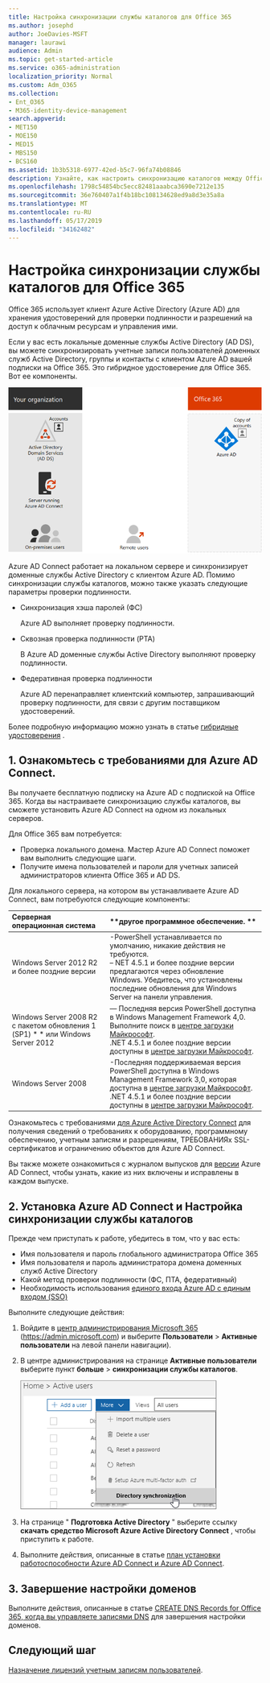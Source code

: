 ```yaml
---
title: Настройка синхронизации службы каталогов для Office 365
ms.author: josephd
author: JoeDavies-MSFT
manager: laurawi
audience: Admin
ms.topic: get-started-article
ms.service: o365-administration
localization_priority: Normal
ms.custom: Adm_O365
ms.collection:
- Ent_O365
- M365-identity-device-management
search.appverid:
- MET150
- MOE150
- MED15
- MBS150
- BCS160
ms.assetid: 1b3b5318-6977-42ed-b5c7-96fa74b08846
description: Узнайте, как настроить синхронизацию каталогов между Office 365 и локальной службой Active Directory.
ms.openlocfilehash: 1798c54854bc5ecc82481aaabca3690e7212e135
ms.sourcegitcommit: 36e760407a1f4b18bc108134628ed9a8d3e35a8a
ms.translationtype: MT
ms.contentlocale: ru-RU
ms.lasthandoff: 05/17/2019
ms.locfileid: "34162482"
---
```

# <a name="set-up-directory-synchronization-for-office-365"></a>Настройка синхронизации службы каталогов для Office 365

Office 365 использует клиент Azure Active Directory (Azure AD) для хранения удостоверений для проверки подлинности и разрешений на доступ к облачным ресурсам и управления ими. 

Если у вас есть локальные доменные службы Active Directory (AD DS), вы можете синхронизировать учетные записи пользователей доменных служб Active Directory, группы и контакты с клиентом Azure AD вашей подписки на Office 365. Это гибридное удостоверение для Office 365. Вот ее компоненты.

![](./media/about-office-365-identity/hybrid-identity.png)

Azure AD Connect работает на локальном сервере и синхронизирует доменные службы Active Directory с клиентом Azure AD. Помимо синхронизации службы каталогов, можно также указать следующие параметры проверки подлинности.

- Синхронизация хэша паролей (ФС)

  Azure AD выполняет проверку подлинности.

- Сквозная проверка подлинности (PTA)

  В Azure AD доменные службы Active Directory выполняют проверку подлинности.

- Федеративная проверка подлинности

  Azure AD перенаправляет клиентский компьютер, запрашивающий проверку подлинности, для связи с другим поставщиком удостоверений.

Более подробную информацию можно узнать в статье [гибридные удостоверения](plan-for-directory-synchronization.md) .
  
## <a name="1-review-prerequisites-for-azure-ad-connect"></a>1. Ознакомьтесь с требованиями для Azure AD Connect.

Вы получаете бесплатную подписку на Azure AD с подпиской на Office 365. Когда вы настраиваете синхронизацию службы каталогов, вы сможете установить Azure AD Connect на одном из локальных серверов.
  
Для Office 365 вам потребуется:
  
- Проверка локального домена. Мастер Azure AD Connect поможет вам выполнить следующие шаги.
- Получите имена пользователей и пароли для учетных записей администраторов клиента Office 365 и AD DS.

Для локального сервера, на котором вы устанавливаете Azure AD Connect, вам потребуются следующие компоненты:
  
|**Серверная операционная система**|**другое программное обеспечение. **|
|:-----|:-----|
|Windows Server 2012 R2 и более поздние версии | -PowerShell устанавливается по умолчанию, никакие действия не требуются.  <br> – NET 4.5.1 и более поздние версии предлагаются через обновление Windows. Убедитесь, что установлены последние обновления для Windows Server на панели управления. |
|Windows Server 2008 R2 с пакетом обновления 1 (SP1) * * или Windows Server 2012 | — Последняя версия PowerShell доступна в Windows Management Framework 4,0. Выполните поиск в [центре загрузки Майкрософт](https://go.microsoft.com/fwlink/p/?LinkId=717996).  <br> .NET 4.5.1 и более поздние версии доступны в [центре загрузки Майкрософт](https://go.microsoft.com/fwlink/p/?LinkId=717996). |
|Windows Server 2008 | -Последняя поддерживаемая версия PowerShell доступна в Windows Management Framework 3,0, которая доступна в [центре загрузки Майкрософт](https://go.microsoft.com/fwlink/p/?LinkId=717996).  <br> .NET 4.5.1 и более поздние версии доступны в [центре загрузки Майкрософт](https://go.microsoft.com/fwlink/p/?LinkId=717996). |

Ознакомьтесь с требованиями [для Azure Active Directory Connect](https://docs.microsoft.com/azure/active-directory/hybrid/how-to-connect-install-prerequisites) для получения сведений о требованиях к оборудованию, программному обеспечению, учетным записям и разрешениям, ТРЕБОВАНИЯх SSL-сертификатов и ограничению объектов для Azure AD Connect.
  
Вы также можете ознакомиться с журналом выпусков для [версии](https://docs.microsoft.com/azure/active-directory/hybrid/reference-connect-version-history) Azure AD Connect, чтобы узнать, какие из них включены и исправлены в каждом выпуске.

## <a name="2-install-azure-ad-connect-and-configure-directory-synchronization"></a>2. Установка Azure AD Connect и Настройка синхронизации службы каталогов

Прежде чем приступать к работе, убедитесь в том, что у вас есть:

- Имя пользователя и пароль глобального администратора Office 365
- Имя пользователя и пароль администратора домена доменных служб Active Directory
- Какой метод проверки подлинности (ФС, ПТА, федеративный)
- Необходимость использования [единого входа Azure AD с единым входом (SSO)](https://docs.microsoft.com/azure/active-directory/hybrid/how-to-connect-sso)

Выполните следующие действия:

1. Войдите в [центр администрирования Microsoft 365](https://admin.microsoft.com) (https://admin.microsoft.com) и выберите **Пользователи** \> **Активные пользователи** на левой панели навигации).
2. В центре администрирования на странице **Активные пользователи** выберите пункт **больше** \> **синхронизации службы каталогов**.

    ![В меню Дополнительно выберите пункт Синхронизация службы каталогов.](media/dc6669e5-c01b-471e-9cdf-04f5d44e1c4b.png)
  
3. На странице " **Подготовка Active Directory** " выберите ссылку **скачать средство Microsoft Azure Active Directory Connect** , чтобы приступить к работе. 
4. Выполните действия, описанные в статье [план установки работоспособности Azure AD Connect и Azure AD Connect](https://docs.microsoft.com/azure/active-directory/hybrid/how-to-connect-install-roadmap).

## <a name="3-finish-setting-up-domains"></a>3. Завершение настройки доменов

Выполните действия, описанные в статье [CREATE DNS Records for Office 365, когда вы управляете записями DNS](https://support.office.com/article/b0f3fdca-8a80-4e8e-9ef3-61e8a2a9ab23) для завершения настройки доменов.

## <a name="next-step"></a>Следующий шаг

[Назначение лицензий учетным записям пользователей](assign-licenses-to-user-accounts.md).

